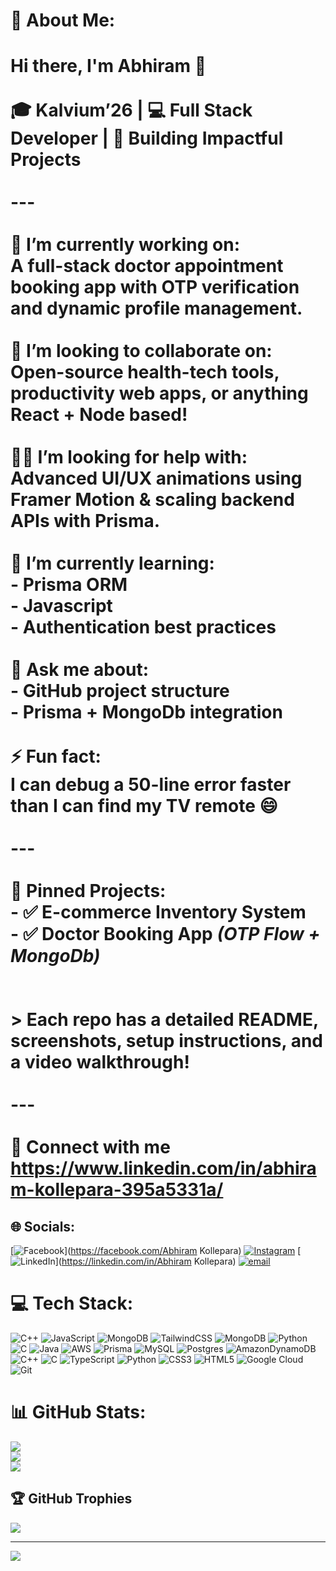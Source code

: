 # 💫 About Me:
# Hi there, I'm Abhiram 👋<br><br>🎓 Kalvium’26 | 💻 Full Stack Developer | 🚀 Building Impactful Projects<br><br>---<br><br>🔭 **I’m currently working on**:  <br>A full-stack doctor appointment booking app with OTP verification and dynamic profile management.<br><br>🤝 **I’m looking to collaborate on**:  <br>Open-source health-tech tools, productivity web apps, or anything React + Node based!<br><br>🙋‍♂️ **I’m looking for help with**:  <br>Advanced UI/UX animations using Framer Motion & scaling backend APIs with Prisma.<br><br>🌱 **I’m currently learning**:  <br>- Prisma ORM  <br>- Javascript <br>- Authentication best practices<br><br>💬 **Ask me about**:   <br>- GitHub project structure  <br>- Prisma + MongoDb integration<br><br>⚡ **Fun fact**:  <br>I can debug a 50-line error faster than I can find my TV remote 😄<br><br>---<br><br>📌 **Pinned Projects:**<br>- ✅ E-commerce Inventory System   <br>- ✅ Doctor Booking App *(OTP Flow + MongoDb)*  <br><br><br>> Each repo has a detailed README, screenshots, setup instructions, and a video walkthrough!<br><br>---<br><br>📎 **Connect with me**  <br>https://www.linkedin.com/in/abhiram-kollepara-395a5331a/


## 🌐 Socials:
[![Facebook](https://img.shields.io/badge/Facebook-%231877F2.svg?logo=Facebook&logoColor=white)](https://facebook.com/Abhiram Kollepara) [![Instagram](https://img.shields.io/badge/Instagram-%23E4405F.svg?logo=Instagram&logoColor=white)](https://instagram.com/_backbencher_abhi_) [![LinkedIn](https://img.shields.io/badge/LinkedIn-%230077B5.svg?logo=linkedin&logoColor=white)](https://linkedin.com/in/Abhiram Kollepara) [![email](https://img.shields.io/badge/Email-D14836?logo=gmail&logoColor=white)](mailto:abhikollepara333@gmail.com) 

# 💻 Tech Stack:
![C++](https://img.shields.io/badge/c++-%2300599C.svg?style=for-the-badge&logo=c%2B%2B&logoColor=white) ![JavaScript](https://img.shields.io/badge/javascript-%23323330.svg?style=for-the-badge&logo=javascript&logoColor=%23F7DF1E) ![MongoDB](https://img.shields.io/badge/MongoDB-%234ea94b.svg?style=for-the-badge&logo=mongodb&logoColor=white) ![TailwindCSS](https://img.shields.io/badge/tailwindcss-%2338B2AC.svg?style=for-the-badge&logo=tailwind-css&logoColor=white) ![MongoDB](https://img.shields.io/badge/MongoDB-%234ea94b.svg?style=for-the-badge&logo=mongodb&logoColor=white) ![Python](https://img.shields.io/badge/python-3670A0?style=for-the-badge&logo=python&logoColor=ffdd54) ![C](https://img.shields.io/badge/c-%2300599C.svg?style=for-the-badge&logo=c&logoColor=white) ![Java](https://img.shields.io/badge/java-%23ED8B00.svg?style=for-the-badge&logo=openjdk&logoColor=white) ![AWS](https://img.shields.io/badge/AWS-%23FF9900.svg?style=for-the-badge&logo=amazon-aws&logoColor=white) ![Prisma](https://img.shields.io/badge/Prisma-3982CE?style=for-the-badge&logo=Prisma&logoColor=white) ![MySQL](https://img.shields.io/badge/mysql-4479A1.svg?style=for-the-badge&logo=mysql&logoColor=white) ![Postgres](https://img.shields.io/badge/postgres-%23316192.svg?style=for-the-badge&logo=postgresql&logoColor=white) ![AmazonDynamoDB](https://img.shields.io/badge/Amazon%20DynamoDB-4053D6?style=for-the-badge&logo=Amazon%20DynamoDB&logoColor=white) ![C++](https://img.shields.io/badge/c++-%2300599C.svg?style=for-the-badge&logo=c%2B%2B&logoColor=white) ![C](https://img.shields.io/badge/c-%2300599C.svg?style=for-the-badge&logo=c&logoColor=white) ![TypeScript](https://img.shields.io/badge/typescript-%23007ACC.svg?style=for-the-badge&logo=typescript&logoColor=white) ![Python](https://img.shields.io/badge/python-3670A0?style=for-the-badge&logo=python&logoColor=ffdd54) ![CSS3](https://img.shields.io/badge/css3-%231572B6.svg?style=for-the-badge&logo=css3&logoColor=white) ![HTML5](https://img.shields.io/badge/html5-%23E34F26.svg?style=for-the-badge&logo=html5&logoColor=white) ![Google Cloud](https://img.shields.io/badge/GoogleCloud-%234285F4.svg?style=for-the-badge&logo=google-cloud&logoColor=white) ![Git](https://img.shields.io/badge/git-%23F05033.svg?style=for-the-badge&logo=git&logoColor=white)
# 📊 GitHub Stats:
![](https://github-readme-stats.vercel.app/api?username=Abhi-7-github&theme=dark&hide_border=false&include_all_commits=true&count_private=true)<br/>
![](https://nirzak-streak-stats.vercel.app/?user=Abhi-7-github&theme=dark&hide_border=false)<br/>
![](https://github-readme-stats.vercel.app/api/top-langs/?username=Abhi-7-github&theme=dark&hide_border=false&include_all_commits=true&count_private=true&layout=compact)

## 🏆 GitHub Trophies
![](https://github-profile-trophy.vercel.app/?username=Abhi-7-github&theme=radical&no-frame=false&no-bg=false&margin-w=4)

---
[![](https://visitcount.itsvg.in/api?id=Abhi-7-github&icon=0&color=0)](https://visitcount.itsvg.in)

<!-- Proudly created with GPRM ( https://gprm.itsvg.in ) -->
